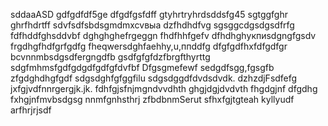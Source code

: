 sddaaASD
gdfgdfdf5ge
dfgdfgsfdff
gtyhrtryhrdsddsfg45
sgtggfghr
ghrfhdrtff
sdvfsdfsbdsgmdmxcvвыа
dzfhdhdfvg
sgsggcdgsdgsdfrfg
fdfhddfghsddvbf
dghghghefrgeggn
fhdfhhfgefv
dfhdhghукпиsdgngfgsdv
frgdhgfhdfgrfgdfg
fheqwersdghfaehhy,u,ппddfg
dfgfgdfhxfdfgdfgr
bcvnnmbsdgsdfergngdfb
gsdfgfgfdzfbrgfthyrttg
sdgfmhmsfgdfgdgdfgdfgfdvfbf
Dfgsgmefewf
sedgdfsgg,fgsgfb
zfgdghdhgfgdf
sdgsdghfgfggfilu
sdgsdggdfdvdsdvdk.
dzhzdjFsdfefg
jxfgjvdfnnrgergjk.jk.
fdhfgjsfnjmgndvvdhth
ghgjdgjdvdvth
fhgdgjnf dfgdhg
fxhgjnfmvbsdgsg
nnmfgnhsthrj
zfbdbnmSerut
sfhxfgjtgteah
kyllyudf
arfhrjrjsdf
